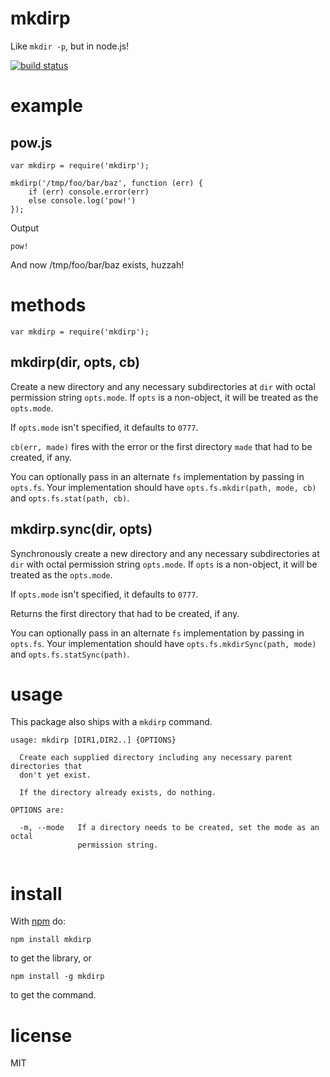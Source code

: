 <h1 id="mkdirp">mkdirp</h1>

<p>Like <code>mkdir -p</code>, but in node.js!</p>

<p><a href="http://travis-ci.org/substack/node-mkdirp"><img src="https://secure.travis-ci.org/substack/node-mkdirp.png" alt="build status" /></a></p>

<h1 id="example">example</h1>

<h2 id="pow.js">pow.js</h2>

<pre><code class="js">var mkdirp = require('mkdirp');

mkdirp('/tmp/foo/bar/baz', function (err) {
    if (err) console.error(err)
    else console.log('pow!')
});
</code></pre>

<p>Output</p>

<pre><code>pow!
</code></pre>

<p>And now /tmp/foo/bar/baz exists, huzzah!</p>

<h1 id="methods">methods</h1>

<pre><code class="js">var mkdirp = require('mkdirp');
</code></pre>

<h2 id="mkdirpdir%2C-opts%2C-cb">mkdirp(dir, opts, cb)</h2>

<p>Create a new directory and any necessary subdirectories at <code>dir</code> with octal
permission string <code>opts.mode</code>. If <code>opts</code> is a non-object, it will be treated as
the <code>opts.mode</code>.</p>

<p>If <code>opts.mode</code> isn't specified, it defaults to <code>0777</code>.</p>

<p><code>cb(err, made)</code> fires with the error or the first directory <code>made</code>
that had to be created, if any.</p>

<p>You can optionally pass in an alternate <code>fs</code> implementation by passing in
<code>opts.fs</code>. Your implementation should have <code>opts.fs.mkdir(path, mode, cb)</code> and
<code>opts.fs.stat(path, cb)</code>.</p>

<h2 id="mkdirp.syncdir%2C-opts">mkdirp.sync(dir, opts)</h2>

<p>Synchronously create a new directory and any necessary subdirectories at <code>dir</code>
with octal permission string <code>opts.mode</code>. If <code>opts</code> is a non-object, it will be
treated as the <code>opts.mode</code>.</p>

<p>If <code>opts.mode</code> isn't specified, it defaults to <code>0777</code>.</p>

<p>Returns the first directory that had to be created, if any.</p>

<p>You can optionally pass in an alternate <code>fs</code> implementation by passing in
<code>opts.fs</code>. Your implementation should have <code>opts.fs.mkdirSync(path, mode)</code> and
<code>opts.fs.statSync(path)</code>.</p>

<h1 id="usage">usage</h1>

<p>This package also ships with a <code>mkdirp</code> command.</p>

<pre><code>usage: mkdirp [DIR1,DIR2..] {OPTIONS}

  Create each supplied directory including any necessary parent directories that
  don't yet exist.

  If the directory already exists, do nothing.

OPTIONS are:

  -m, --mode   If a directory needs to be created, set the mode as an octal
               permission string.

</code></pre>

<h1 id="install">install</h1>

<p>With <a href="http://npmjs.org">npm</a> do:</p>

<pre><code>npm install mkdirp
</code></pre>

<p>to get the library, or</p>

<pre><code>npm install -g mkdirp
</code></pre>

<p>to get the command.</p>

<h1 id="license">license</h1>

<p>MIT</p>
